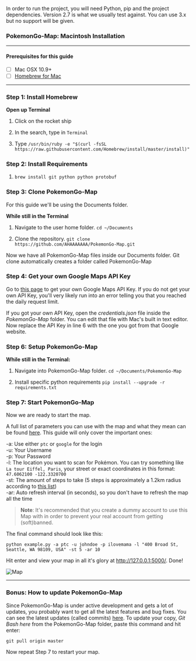 In order to run the project, you will need Python, pip and the project dependencies.
Version 2.7 is what we usually test against. You can use 3.x but no support will be given. 

### PokemonGo-Map: Macintosh Installation

---

#### Prerequisites for this guide
- [ ] Mac OSX 10.9+
- [ ] [Homebrew for Mac](http://brew.sh/)

---

### Step 1: Install Homebrew

**Open up Terminal**

1. Click on the rocket ship 

2. In the search, type in `Terminal`

3. Type `/usr/bin/ruby -e "$(curl -fsSL https://raw.githubusercontent.com/Homebrew/install/master/install)"
`

### Step 2: Install Requirements

1. `brew install git python python protobuf`

### Step 3: Clone PokemonGo-Map

For this guide we'll be using the Documents folder.

**While still in the Terminal**

1. Navigate to the user home folder. `cd ~/Documents`

2. Clone the repository. `git clone https://github.com/AHAAAAAAA/PokemonGo-Map.git`

Now we have all PokemonGo-Map files inside our Documents folder. Git clone automatically creates a folder called PokemonGo-Map

### Step 4: Get your own Google Maps API Key

Go to [this page](https://console.developers.google.com/flows/enableapi?apiid=maps_backend,geocoding_backend,directions_backend,distance_matrix_backend,elevation_backend,places_backend&keyType=CLIENT_SIDE&reusekey=true) to get your own Google Maps API Key. If you do not get your own API Key, you'll very likely run into an error telling you that you reached the daily request limit.

If you got your own API Key, open the *credentials.json* file inside the *PokemonGo-Map* folder. You can edit that file with Mac's built in text editor. Now replace the API Key in line 6 with the one you got from that Google website.

### Step 6: Setup PokemonGo-Map

**While still in the Terminal:**

1. Navigate into PokemonGo-Map folder. `cd ~/Documents/PokemonGo-Map`

2. Install specific python requirements `pip install --upgrade -r requirements.txt`

### Step 7: Start PokemonGo-Map

Now we are ready to start the map.

A full list of parameters you can use with the map and what they mean can be found [here](https://github.com/AHAAAAAAA/PokemonGo-Map#usage). This guide will only cover the important ones:

-a: Use either `ptc` or `google` for the login  
-u: Your Username  
-p: Your Password  
-l: The location you want to scan for Pokémon. You can try something like `La tour Eiffel, Paris`, your street or exact coordinates in this format: `47.6062100 -122.3320700`  
-st: The amount of steps to take (5 steps is approximately a 1.2km radius according to [this list](https://github.com/AHAAAAAAA/PokemonGo-Map#usage))  
-ar: Auto refresh interval (in seconds), so you don't have to refresh the map all the time  

> **Note**: It's recommended that you create a dummy account to use this Map with in order to prevent your real account from getting (soft)banned.

The final command should look like this:

`python example.py -a ptc -u johndoe -p ilovemama -l "400 Broad St, Seattle, WA 98109, USA" -st 5 -ar 10`

Hit enter and view your map in all it's glory at http://127.0.0.1:5000/. Done!

![Map](http://i.imgur.com/EBkRhvZ.png)

---

### Bonus: How to update PokemonGo-Map
Since PokemonGo-Map is under active development and gets a lot of updates, you probably want to get all the latest features and bug fixes. You can see the latest updates (called commits) [here](https://github.com/AHAAAAAAA/PokemonGo-Map/commits/master). To update your copy, *Git Bash here* from the PokemonGo-Map folder, paste this command and hit enter:

`git pull origin master`

Now repeat Step 7 to restart your map.